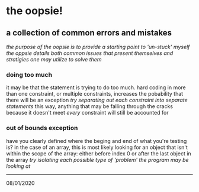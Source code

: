 # the oopsie!
## a collection of common errors and mistakes
_the purpose of the oopsie is to provide a starting point to 'un-stuck' myself_
_the oppsie details both common issues that present themselves and stratigies one may utilize to solve them_

### doing too much
it may be that the statement is trying to do too much. hard coding in more than one constraint, or multiple constraints, increases the pobability that there will be an exception
_try separating out each constraint into separate statements_
this way, anything that may be falling through the cracks because it doesn't meet _every_ constraint will still be accounted for

### out of bounds exception
have you clearly defined where the beging and end of what you're testing is?
in the case of an array, this is most likely looking for an object that isn't within the scope of the array: either before index 0 or after the last object in the array
_try isolating each possible type of 'problem' the program may be looking at_


---
08/01/2020
